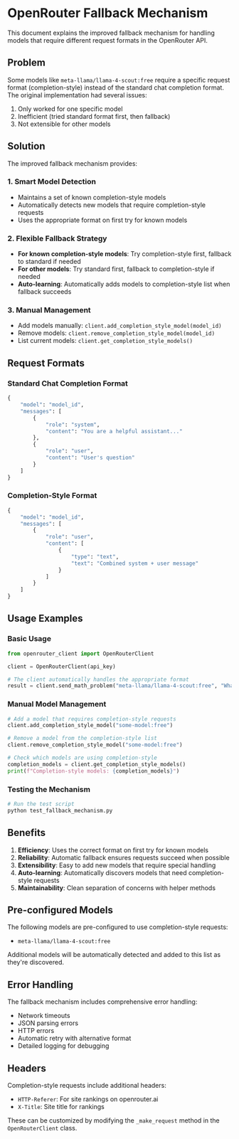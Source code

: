 # OpenRouter Fallback Mechanism

This document explains the improved fallback mechanism for handling models that require different request formats in the OpenRouter API.

## Problem

Some models like `meta-llama/llama-4-scout:free` require a specific request format (completion-style) instead of the standard chat completion format. The original implementation had several issues:

1. Only worked for one specific model
2. Inefficient (tried standard format first, then fallback)
3. Not extensible for other models

## Solution

The improved fallback mechanism provides:

### 1. Smart Model Detection
- Maintains a set of known completion-style models
- Automatically detects new models that require completion-style requests
- Uses the appropriate format on first try for known models

### 2. Flexible Fallback Strategy
- **For known completion-style models**: Try completion-style first, fallback to standard if needed
- **For other models**: Try standard first, fallback to completion-style if needed
- **Auto-learning**: Automatically adds models to completion-style list when fallback succeeds

### 3. Manual Management
- Add models manually: `client.add_completion_style_model(model_id)`
- Remove models: `client.remove_completion_style_model(model_id)`
- List current models: `client.get_completion_style_models()`

## Request Formats

### Standard Chat Completion Format
```python
{
    "model": "model_id",
    "messages": [
        {
            "role": "system",
            "content": "You are a helpful assistant..."
        },
        {
            "role": "user", 
            "content": "User's question"
        }
    ]
}
```

### Completion-Style Format
```python
{
    "model": "model_id",
    "messages": [
        {
            "role": "user",
            "content": [
                {
                    "type": "text",
                    "text": "Combined system + user message"
                }
            ]
        }
    ]
}
```

## Usage Examples

### Basic Usage
```python
from openrouter_client import OpenRouterClient

client = OpenRouterClient(api_key)

# The client automatically handles the appropriate format
result = client.send_math_problem("meta-llama/llama-4-scout:free", "What is 2+2?")
```

### Manual Model Management
```python
# Add a model that requires completion-style requests
client.add_completion_style_model("some-model:free")

# Remove a model from the completion-style list
client.remove_completion_style_model("some-model:free")

# Check which models are using completion-style
completion_models = client.get_completion_style_models()
print(f"Completion-style models: {completion_models}")
```

### Testing the Mechanism
```python
# Run the test script
python test_fallback_mechanism.py
```

## Benefits

1. **Efficiency**: Uses the correct format on first try for known models
2. **Reliability**: Automatic fallback ensures requests succeed when possible
3. **Extensibility**: Easy to add new models that require special handling
4. **Auto-learning**: Automatically discovers models that need completion-style requests
5. **Maintainability**: Clean separation of concerns with helper methods

## Pre-configured Models

The following models are pre-configured to use completion-style requests:
- `meta-llama/llama-4-scout:free`

Additional models will be automatically detected and added to this list as they're discovered.

## Error Handling

The fallback mechanism includes comprehensive error handling:
- Network timeouts
- JSON parsing errors
- HTTP errors
- Automatic retry with alternative format
- Detailed logging for debugging

## Headers

Completion-style requests include additional headers:
- `HTTP-Referer`: For site rankings on openrouter.ai
- `X-Title`: Site title for rankings

These can be customized by modifying the `_make_request` method in the `OpenRouterClient` class.